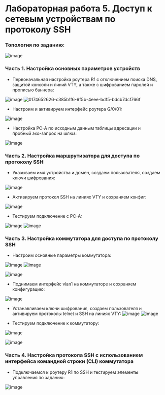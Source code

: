 # Лабораторная работа 5. Доступ к сетевым устройствам по протоколу SSH

### Топология по заданию:

![image](https://user-images.githubusercontent.com/89464074/174649685-aebf9ece-25a9-47bb-842f-3ed0fd55f3c4.png)

### Часть 1. Настройка основных параметров устройств

- Первоначальная настройка роутера R1 с отключением поиска DNS, защитой консоли и линий VTY, а также с шифрованием паролей и прописью баннера:

![image](https://user-images.githubusercontent.com/89464074/174728884-2f065603-02ff-4766-a4aa-382c1f498d7b.png)
![0174652626-c385b1f6-9f5b-4eee-bdf5-bdcb7dcf766f](https://user-images.githubusercontent.com/89464074/174728927-8bba9fc0-3ac4-44f2-8a3a-6e9364514998.png)

- Настроим и активируем интерфейс роутера G/0/01:

![image](https://user-images.githubusercontent.com/89464074/174654784-3d5737fc-e716-4cc7-90d7-057130c92e99.png)

- Настройка PC-A по исходным данным таблицы адресации и пробный эхо-запрос на шлюз:

![image](https://user-images.githubusercontent.com/89464074/174656165-cea4d746-a596-45ec-9351-eb77a36cadbf.png)

### Часть 2. Настройка маршрутизатора для доступа по протоколу SSH

- Указываем имя устройства и домен, создаем пользователя, создаем ключи шифрования:

![image](https://user-images.githubusercontent.com/89464074/174658032-380deeb7-53af-4ad3-a27b-d953f0a86894.png)

- Активируем протокол SSH на линиях VTY и сохраняем конфиг:

![image](https://user-images.githubusercontent.com/89464074/174730939-0eabb84b-5fcf-480a-b511-7563c3ad9635.png)

- Тестируем подключение с PC-A:

![image](https://user-images.githubusercontent.com/89464074/174659150-907f0abb-30a4-459b-98b1-41daaee23852.png)
![image](https://user-images.githubusercontent.com/89464074/174659237-484db6f5-9d00-4ae2-b254-c6bc623d6c0a.png)

### Часть 3. Настройка коммутатора для доступа по протоколу SSH

- Настроим основные параметры коммутатора:

![image](https://user-images.githubusercontent.com/89464074/174660723-1e65bed6-a74a-4581-87c7-fb00246c9bf0.png)  ![image](https://user-images.githubusercontent.com/89464074/174660774-84a1c17f-d150-4b9e-aca9-7a0921e40774.png)

![image](https://user-images.githubusercontent.com/89464074/174661766-8d842d21-fc2b-4dbb-926b-2cd1120a172e.png)

- Поднимаем интерфейс vlan1 на коммутаторе и сохраняем конфигурацию:

![image](https://user-images.githubusercontent.com/89464074/174662149-2819da79-b459-4799-aa4c-c2b446701525.png)

- Устанавливаем ключи шифрования, создаем пользователя и активируем протоколы telnet и SSH на линиях VTY: 
![image](https://user-images.githubusercontent.com/89464074/174732407-853dac66-7f10-4ad2-a00b-eeedebfe8b22.png)
![image](https://user-images.githubusercontent.com/89464074/174732113-404a828d-cfb4-4c5c-8ccc-f1bf044a5bfa.png)

- Тестируем подключение к коммутатору:

![image](https://user-images.githubusercontent.com/89464074/174663642-7335f33c-f253-4ff2-a7da-7a82807cfaa2.png)

![image](https://user-images.githubusercontent.com/89464074/174667905-8a4117d4-9f37-42d0-a897-7722306a61e6.png)


### Часть 4. Настройка протокола SSH с использованием интерфейса командной строки (CLI) коммутатора

- Подключаемся к роутеру R1 по SSH и тестируем элементы управления по заданию:

![image](https://user-images.githubusercontent.com/89464074/174733311-d4cd2643-73e6-4b37-af0c-1f081db0842f.png)











